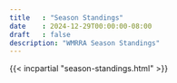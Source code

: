 ```yaml
---
title   : "Season Standings"
date    : 2024-12-29T00:00:00-08:00
draft   : false
description: "WMRRA Season Standings"
---
```


{{< incpartial "season-standings.html" >}}
